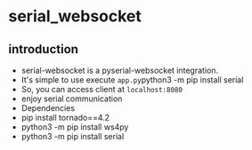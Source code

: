 # serial_websocket
## introduction
- serial-websocket is a pyserial-websocket integration.
- It's simple to use execute `app.py`python3 -m pip install serial
- So, you can access client at `localhost:8080`
- enjoy serial communication
- Dependencies
- pip install tornado==4.2
- python3 -m pip install ws4py
- python3 -m pip install serial
